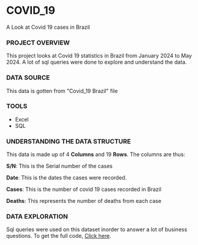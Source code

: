 # COVID_19
A Look at Covid 19 cases in Brazil


### PROJECT OVERVIEW
This project looks at Covid 19 statistics in Brazil from January 2024 to May 2024. A lot of sql queries were done to explore and understand the data. 


### DATA SOURCE
This data is gotten from "Covid_19 Brazil" file 


### TOOLS
- Excel
- SQL

### UNDERSTANDING THE DATA STRUCTURE
This data is made up of 4 **Columns** and 19 **Rows**. The columns are thus:

**S/N**: This is the Serial number of the cases

**Date**: This is the dates the cases were recorded.

**Cases**: This is the number of covid 19 cases recorded in Brazil

**Deaths**: This represents the number of deaths from each case

### DATA EXPLORATION
Sql queries were used on this dataset inorder to answer a lot of business questions. To get the full code, [Click here](https://github.com/NStanley0524/Covid_19-SQL/blob/main/Covid%20sql.sql).


